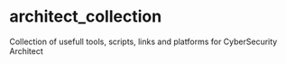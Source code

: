 # architect_collection
Collection of usefull tools, scripts, links and platforms for CyberSecurity Architect
